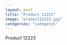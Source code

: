 ```yaml
---
layout: post
title: "Product 12223"
image: "product12223.jpg"
categories: "category1"
---
```

Product 12223

